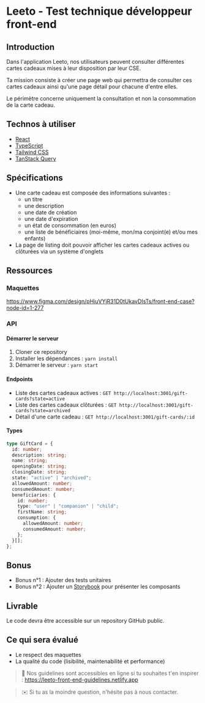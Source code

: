 # Leeto - Test technique développeur front-end

## Introduction

Dans l'application Leeto, nos utilisateurs peuvent consulter différentes cartes cadeaux mises à leur disposition par leur CSE.

Ta mission consiste à créer une page web qui permettra de consulter ces cartes cadeaux ainsi qu'une page détail pour chacune d'entre elles.

Le périmètre concerne uniquement la consultation et non la consommation de la carte cadeau.

## Technos à utiliser

- [React](https://react.dev)
- [TypeScript](https://typescriptlang.org)
- [Tailwind CSS](https://tailwindcss.com)
- [TanStack Query](https://tanstack.com/query)

## Spécifications

- Une carte cadeau est composée des informations suivantes :
  - un titre
  - une description
  - une date de création
  - une date d'expiration
  - un état de consommation (en euros)
  - une liste de bénéficiaires (moi-même, mon/ma conjoint(e) et/ou mes enfants)
- La page de listing doit pouvoir afficher les cartes cadeaux actives ou clôturées via un système d'onglets

## Ressources

### Maquettes

https://www.figma.com/design/pHiuVYjR31D0tUkavDIsTs/front-end-case?node-id=1-277

### API

#### Démarrer le serveur

1. Cloner ce repository
2. Installer les dépendances : `yarn install`
3. Démarrer le serveur : `yarn start`

#### Endpoints

- Liste des cartes cadeaux actives : `GET http://localhost:3001/gift-cards?state=active`
- Liste des cartes cadeaux clôturées : `GET http://localhost:3001/gift-cards?state=archived`
- Détail d'une carte cadeau : `GET http://localhost:3001/gift-cards/:id`

#### Types

```typescript
type GiftCard = {
  id: number;
  description: string;
  name: string;
  openingDate: string;
  closingDate: string;
  state: "active" | "archived";
  allowedAmount: number;
  consumedAmount: number;
  beneficiaries: {
    id: number;
    type: "user" | "companion" | "child";
    firstName: string;
    consumption: {
      allowedAmount: number;
      consumedAmount: number;
    };
  }[];
};
```

## Bonus

- Bonus n°1 : Ajouter des tests unitaires
- Bonus n°2 : Ajouter un [Storybook](https://storybook.js.org) pour présenter les composants

## Livrable

Le code devra être accessible sur un repository GitHub public.

## Ce qui sera évalué

- Le respect des maquettes
- La qualité du code (lisibilité, maintenabilité et performance)

> 📒 Nos guidelines sont accessibles en ligne si tu souhaites t'en inspirer : https://leeto-front-end-guidelines.netlify.app

> ✉️ Si tu as la moindre question, n'hésite pas à nous contacter.
